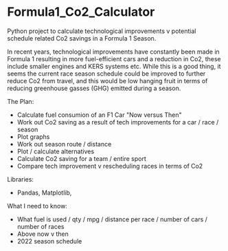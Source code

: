 # Formula1_Co2_Calculator
Python project to calculate technological improvements v potential schedule related Co2 savings in a Formula 1 Season.

In recent years, technological improvements have constantly been made in Formula 1 resulting in more fuel-efficient cars and a reduction in Co2, these include smaller engines and KERS systems etc. While this is a good thing, it seems the current race season schedule could be improved to further reduce Co2 from travel, and this would be low hanging fruit in terms of reducing greenhouse gasses (GHG) emitted during a season.

The Plan:
- Calculate fuel consumion of an F1 Car "Now versus Then"
- Work out Co2 saving as a result of tech improvements for a car / race / season
- Plot graphs
- Work out season route / distance
- Plot / calculate alternatives
- Calculate Co2 saving for a team / entire sport
- Compare tech improvement v rescheduling races in terms of Co2

Libraries:
- Pandas, Matplotlib,

What I need to know:
- What fuel is used / qty / mpg / distance per race / number of cars / number of races
- Above now v then
- 2022 season schedule
